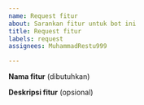 ```yaml
---
name: Request fitur
about: Sarankan fitur untuk bot ini
title: Request fitur
labels: request
assignees: MuhammadRestu999

---
```


**Nama fitur**
(dibutuhkan)

**Deskripsi fitur**
(opsional)
